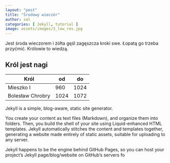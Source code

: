 ```yaml
---
layout: "post"
title: "Środowy wieczór"
author: sal
categories: [ Jekyll, tutorial ]
image: assets/images/3_low_res.jpg
---
```


Jest środa wieczorem i żółta gęśl zagęszcza kroki swe. Łopatą go trzeba przyćmić. Królowie to wiedzą.

## Król jest nagi

 Król | od  | do
 --|---|--
Mieszko I  | 960  | 1024
Bolesław Chrobry  | 1024  | 1072  

Jekyll is a simple, blog-aware, static site generator.

You create your content as text files (Markdown), and organize them into folders. Then, you build the shell of your site using Liquid-enhanced HTML templates. Jekyll automatically stitches the content and templates together, generating a website made entirely of static assets, suitable for uploading to any server.

Jekyll happens to be the engine behind GitHub Pages, so you can host your project’s Jekyll page/blog/website on GitHub’s servers fo
